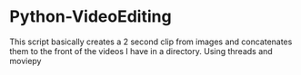 # Python-VideoEditing
This script basically creates a 2 second clip from images and concatenates them to the front of the videos I have in a directory. Using threads and moviepy 
